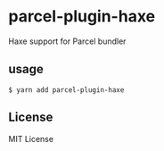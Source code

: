 # parcel-plugin-haxe
Haxe support for Parcel bundler

## usage
```
$ yarn add parcel-plugin-haxe
```

## License
MIT License